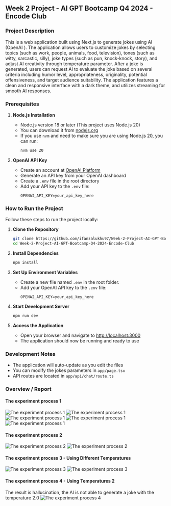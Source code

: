 ## Week 2 Project - AI GPT Bootcamp Q4 2024 - Encode Club

### Project Description

This is a web application built using Next.js to generate jokes using AI (OpenAI ). The application allows users to
customize jokes by selecting topics (such as work, people, animals, food, television), tones (such as witty, sarcastic,
silly), joke types (such as pun, knock-knock, story), and adjust AI creativity through temperature parameter. After a
joke is generated, users can request AI to evaluate the joke based on several criteria including humor level,
appropriateness, originality, potential offensiveness, and target audience suitability. The application features a clean
and responsive interface with a dark theme, and utilizes streaming for smooth AI responses.

### Prerequisites
1. **Node.js Installation**
   - Node.js version 18 or later (This project uses Node.js 20)
   - You can download it from [nodejs.org](https://nodejs.org)
   - If you use `nvm` and need to make sure you are using Node.js 20, you can run:
     ```bash
     nvm use 20
     ```

2. **OpenAI API Key**
   - Create an account at [OpenAI Platform](https://platform.openai.com)
   - Generate an API key from your OpenAI dashboard
   - Create a `.env` file in the root directory
   - Add your API key to the `.env` file:
     ```
     OPENAI_API_KEY=your_api_key_here
     ```

### How to Run the Project
Follow these steps to run the project locally:

1. **Clone the Repository**
   ```bash
   git clone https://github.com/ifanzalukhu97/Week-2-Project-AI-GPT-Bootcamp-Q4-2024-Encode-Club.git
   cd Week-2-Project-AI-GPT-Bootcamp-Q4-2024-Encode-Club
   ```

2. **Install Dependencies**
   ```bash
   npm install
   ```

3. **Set Up Environment Variables**
   - Create a new file named `.env` in the root folder.
   - Add your OpenAI API key to the `.env` file:
     ```
     OPENAI_API_KEY=your_api_key_here
     ```

4. **Start Development Server**
   ```bash
   npm run dev
   ```

5. **Access the Application**
   - Open your browser and navigate to [http://localhost:3000](http://localhost:3000)
   - The application should now be running and ready to use

### Development Notes
- The application will auto-update as you edit the files
- You can modify the jokes parameters in `app/page.tsx`
- API routes are located in `app/api/chat/route.ts`


### Overview / Report

#### The experiment process 1
![The experiment process 1](screenshots/image1.jpg)
![The experiment process 1](screenshots/image2.jpg)
![The experiment process 1](screenshots/image2a.jpg)
![The experiment process 1](screenshots/image3.jpg)
![The experiment process 1](screenshots/image3a.jpg)

#### The experiment process 2
![The experiment process 2](screenshots/image4.jpg)
![The experiment process 2](screenshots/image5.jpg)

#### The experiment process 3 - Using Different Temperatures
![The experiment process 3](screenshots/image6.jpg)
![The experiment process 3](screenshots/image7.jpg)

#### The experiment process 4 - Using Temperatures 2
The result is hallucination, the AI is not able to generate a joke with the temperature 2.0
![The experiment process 4](screenshots/image8.jpg)
